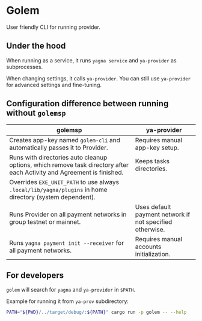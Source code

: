 # Golem

User friendly CLI for running provider.

## Under the hood

When running as a service, it runs `yagna service` and `ya-provider` as
subprocesses.

When changing settings, it calls `ya-provider`. You can still use `ya-provider`
for advanced settings and fine-tuning.

## Configuration difference between running without `golemsp`

| golemsp                                                                                                                | ya-provider                                              |
|------------------------------------------------------------------------------------------------------------------------|----------------------------------------------------------|
| Creates app-key named `golem-cli` and automatically passes it to Provider.                                             | Requires manual app-key setup.                           |
| Runs with directories auto cleanup options, which remove task directory after each Activity and Agreement is finished. | Keeps tasks directories.                                 |
| Overrides `EXE_UNIT_PATH` to use always `.local/lib/yagna/plugins` in home directory (system dependent).               |                                                          |
| Runs Provider on all payment networks in group testnet or mainnet.                                                     | Uses default payment network if not specified otherwise. |
| Runs `yagna payment init --receiver` for all payment networks.                                                         | Requires manual accounts initialization.                 |


## For developers

`golem` will search for `yagna` and `ya-provider` in `$PATH`.

Example for running it from `ya-prov` subdirectory:
```bash
PATH="${PWD}/../target/debug/:${PATH}" cargo run -p golem -- --help
```
